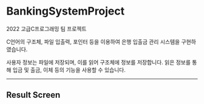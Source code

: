 # BankingSystemProject
2022 고급C프로그래밍 팀 프로젝트

C언어의 구조체, 파일 입출력, 포인터 등을 이용하여 은행 입출금 관리 시스템을 구현하였습니다.

사용자 정보는 파일에 저장되며, 이를 읽어 구조체에 정보를 저장합니다. 읽은 정보를 통해 입금 및 출금, 이체 등의 기능을 사용할 수 있습니다.

***
## Result Screen

